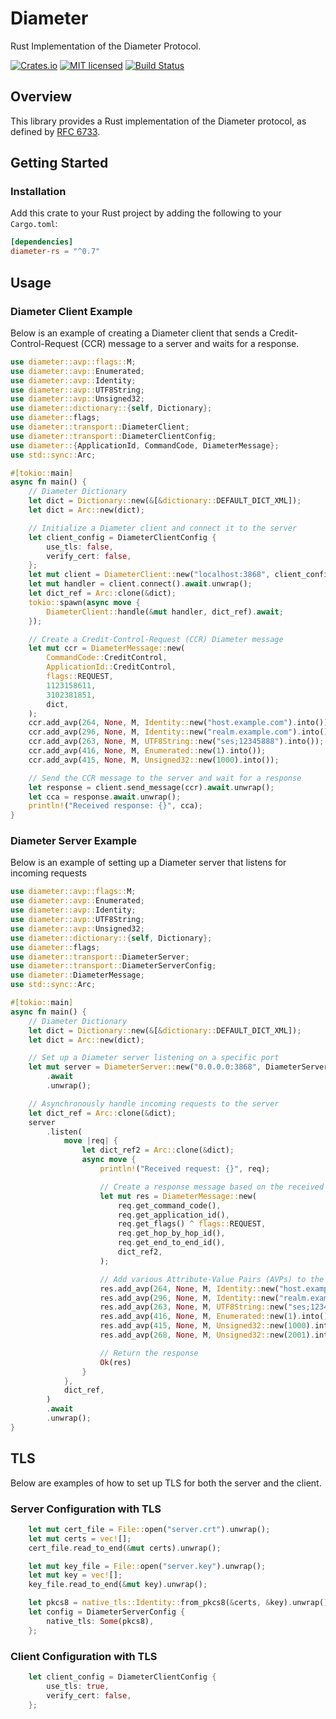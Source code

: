 # Diameter

Rust Implementation of the Diameter Protocol.

[![Crates.io][crates-badge]][crates-url]
[![MIT licensed][mit-badge]][mit-url]
[![Build Status][actions-badge]][actions-url]

[crates-badge]: https://img.shields.io/crates/v/diameter.svg
[crates-url]: https://crates.io/crates/diameter
[mit-badge]: https://img.shields.io/badge/license-MIT-blue.svg
[mit-url]: LICENSE
[actions-badge]: https://github.com/lwlee2608/diameter-rs/actions/workflows/build.yml/badge.svg
[actions-url]: https://github.com/lwlee2608/diameter-rs/actions?query=branch%3Amaster

## Overview

This library provides a Rust implementation of the Diameter protocol, as defined by [RFC 6733](https://tools.ietf.org/html/rfc6733).



## Getting Started

### Installation
Add this crate to your Rust project by adding the following to your `Cargo.toml`:

```toml
[dependencies]
diameter-rs = "^0.7"
```


## Usage

### Diameter Client Example
Below is an example of creating a Diameter client that sends a Credit-Control-Request (CCR) message to a server and waits for a response.


```rust
use diameter::avp::flags::M;
use diameter::avp::Enumerated;
use diameter::avp::Identity;
use diameter::avp::UTF8String;
use diameter::avp::Unsigned32;
use diameter::dictionary::{self, Dictionary};
use diameter::flags;
use diameter::transport::DiameterClient;
use diameter::transport::DiameterClientConfig;
use diameter::{ApplicationId, CommandCode, DiameterMessage};
use std::sync::Arc;

#[tokio::main]
async fn main() {
    // Diameter Dictionary
    let dict = Dictionary::new(&[&dictionary::DEFAULT_DICT_XML]);
    let dict = Arc::new(dict);

    // Initialize a Diameter client and connect it to the server
    let client_config = DiameterClientConfig {
        use_tls: false,
        verify_cert: false,
    };
    let mut client = DiameterClient::new("localhost:3868", client_config);
    let mut handler = client.connect().await.unwrap();
    let dict_ref = Arc::clone(&dict);
    tokio::spawn(async move {
        DiameterClient::handle(&mut handler, dict_ref).await;
    });

    // Create a Credit-Control-Request (CCR) Diameter message
    let mut ccr = DiameterMessage::new(
        CommandCode::CreditControl,
        ApplicationId::CreditControl,
        flags::REQUEST,
        1123158611,
        3102381851,
        dict,
    );
    ccr.add_avp(264, None, M, Identity::new("host.example.com").into());
    ccr.add_avp(296, None, M, Identity::new("realm.example.com").into());
    ccr.add_avp(263, None, M, UTF8String::new("ses;12345888").into());
    ccr.add_avp(416, None, M, Enumerated::new(1).into());
    ccr.add_avp(415, None, M, Unsigned32::new(1000).into());

    // Send the CCR message to the server and wait for a response
    let response = client.send_message(ccr).await.unwrap();
    let cca = response.await.unwrap();
    println!("Received response: {}", cca);
}

```


### Diameter Server Example
Below is an example of setting up a Diameter server that listens for incoming requests

```rust
use diameter::avp::flags::M;
use diameter::avp::Enumerated;
use diameter::avp::Identity;
use diameter::avp::UTF8String;
use diameter::avp::Unsigned32;
use diameter::dictionary::{self, Dictionary};
use diameter::flags;
use diameter::transport::DiameterServer;
use diameter::transport::DiameterServerConfig;
use diameter::DiameterMessage;
use std::sync::Arc;

#[tokio::main]
async fn main() {
    // Diameter Dictionary
    let dict = Dictionary::new(&[&dictionary::DEFAULT_DICT_XML]);
    let dict = Arc::new(dict);

    // Set up a Diameter server listening on a specific port
    let mut server = DiameterServer::new("0.0.0.0:3868", DiameterServerConfig { native_tls: None })
        .await
        .unwrap();

    // Asynchronously handle incoming requests to the server
    let dict_ref = Arc::clone(&dict);
    server
        .listen(
            move |req| {
                let dict_ref2 = Arc::clone(&dict);
                async move {
                    println!("Received request: {}", req);

                    // Create a response message based on the received request
                    let mut res = DiameterMessage::new(
                        req.get_command_code(),
                        req.get_application_id(),
                        req.get_flags() ^ flags::REQUEST,
                        req.get_hop_by_hop_id(),
                        req.get_end_to_end_id(),
                        dict_ref2,
                    );

                    // Add various Attribute-Value Pairs (AVPs) to the response
                    res.add_avp(264, None, M, Identity::new("host.example.com").into());
                    res.add_avp(296, None, M, Identity::new("realm.example.com").into());
                    res.add_avp(263, None, M, UTF8String::new("ses;123458890").into());
                    res.add_avp(416, None, M, Enumerated::new(1).into());
                    res.add_avp(415, None, M, Unsigned32::new(1000).into());
                    res.add_avp(268, None, M, Unsigned32::new(2001).into());

                    // Return the response
                    Ok(res)
                }
            },
            dict_ref,
        )
        .await
        .unwrap();
}
```


## TLS

Below are examples of how to set up TLS for both the server and the client.

### Server Configuration with TLS
```rust
    let mut cert_file = File::open("server.crt").unwrap();
    let mut certs = vec![];
    cert_file.read_to_end(&mut certs).unwrap();

    let mut key_file = File::open("server.key").unwrap();
    let mut key = vec![];
    key_file.read_to_end(&mut key).unwrap();

    let pkcs8 = native_tls::Identity::from_pkcs8(&certs, &key).unwrap();
    let config = DiameterServerConfig {
        native_tls: Some(pkcs8),
    };
```

### Client Configuration with TLS
```rust
    let client_config = DiameterClientConfig {
        use_tls: true,
        verify_cert: false,
    };
```
